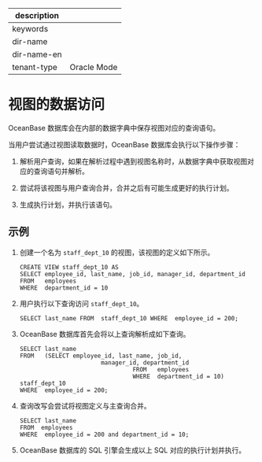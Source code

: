 |description||
|---|---|
|keywords||
|dir-name||
|dir-name-en||
|tenant-type|Oracle Mode|

# 视图的数据访问 

OceanBase 数据库会在内部的数据字典中保存视图对应的查询语句。

当用户尝试通过视图读取数据时，OceanBase 数据库会执行以下操作步骤：

1. 解析用户查询，如果在解析过程中遇到视图名称时，从数据字典中获取视图对应的查询语句并解析。

2. 尝试将该视图与用户查询合并，合并之后有可能生成更好的执行计划。

3. 生成执行计划，并执行该语句。

## 示例 

1. 创建一个名为 `staff_dept_10` 的视图，该视图的定义如下所示。

   ```plsql
   CREATE VIEW staff_dept_10 AS
   SELECT employee_id, last_name, job_id, manager_id, department_id
   FROM   employees
   WHERE  department_id = 10
   ``` 

2. 用户执行以下查询访问 `staff_dept_10`。

   ```plsql
   SELECT last_name FROM  staff_dept_10 WHERE  employee_id = 200;
   ```

3. OceanBase 数据库首先会将以上查询解析成如下查询。

   ```plsql
   SELECT last_name 
   FROM   (SELECT employee_id, last_name, job_id, 
                          manager_id, department_id
                                   FROM   employees
                                   WHERE  department_id = 10) staff_dept_10
   WHERE  employee_id = 200;
   ```

4. 查询改写会尝试将视图定义与主查询合并。

   ```plsql
   SELECT last_name 
   FROM  employees
   WHERE  employee_id = 200 and department_id = 10;
   ```

5. OceanBase 数据库的 SQL 引擎会生成以上 SQL 对应的执行计划并执行。

   



